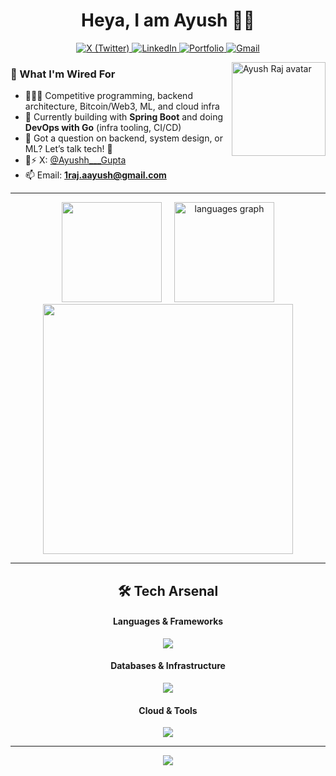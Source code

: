 <h1 align="center">Heya, I am Ayush 💁‍♂️</h1>

<div align="center">
  <p>
    <a href="https://x.com/Ayushh___Gupta">
      <img src="https://img.shields.io/badge/X-000000?style=for-the-badge&logo=x&logoColor=white" alt="X (Twitter)"/>
    </a>
    <a href="https://www.linkedin.com/in/ayush-raj009/">
      <img src="https://img.shields.io/badge/LinkedIn-0077B5?style=for-the-badge&logo=linkedin&logoColor=white" alt="LinkedIn"/>
    </a>
    <a href="https://ayush009-portfolio.vercel.app/">
      <img src="https://img.shields.io/badge/Portfolio-6366F1?style=for-the-badge&logo=vercel&logoColor=white" alt="Portfolio"/>
    </a>
    <a href="mailto:1raj.aayush@gmail.com">
      <img src="https://img.shields.io/badge/Gmail-EA4335?style=for-the-badge&logo=gmail&logoColor=white" alt="Gmail"/>
    </a>
  </p>
</div>

<img align="right" height="150" src="https://github.com/ayuxsh009.png" alt="Ayush Raj avatar" />

### 🧠 What I'm Wired For
- 👨🏽‍💻 Competitive programming, backend architecture, Bitcoin/Web3, ML, and cloud infra  
- 🌱 Currently building with **Spring Boot** and doing **DevOps with Go** (infra tooling, CI/CD)  
- 💬 Got a question on backend, system design, or ML? Let’s talk tech! 🚀  
- 🧠⚡ X: [@Ayushh___Gupta](https://x.com/Ayushh___Gupta)  
- 📫 Email: **1raj.aayush@gmail.com**

---

<div align="center">

  <div align="center">

  <span style="display:inline-block; margin: 0 8px;">
    <img src="https://github-readme-stats.vercel.app/api?username=ayuxsh009&show_icons=true&theme=dark" height="160" />
  </span>

  <span style="display:inline-block; margin: 0 8px;">
    <img src="https://github-readme-stats.vercel.app/api/top-langs?username=ayuxsh009&layout=compact&langs_count=8&hide=html,css,jupyter%20notebook&card_width=400&theme=dark" height="160" alt="languages graph" />
  </span>

</div>

<img src="https://nirzak-streak-stats.vercel.app/?user=ayuxsh009&theme=dark&hide_border=true&layout=compact" width="400"/>

---

<div align="center">
<h2> 🛠️ Tech Arsenal </h2>

<h4>Languages & Frameworks</h4>
<p>
<img src="https://skillicons.dev/icons?i=java,spring,cpp,c,python,js,ts,nodejs,express,react,nextjs,nestjs,redux&perline=8" />
</p>

<h4>Databases & Infrastructure</h4>
<p>
<img src="https://skillicons.dev/icons?i=mysql,postgresql,mongodb,redis,kafka,elasticsearch,docker,jenkins,grafana,postman&perline=10" />
</p>

<h4>Cloud & Tools</h4>
<p>
<img src="https://skillicons.dev/icons?i=aws,azure,netlify,vercel,git,vscode,idea,ubuntu,notion&perline=9" />
</p>
</div>

---

<div align="center">
  <img src="https://visitor-badge.laobi.icu/badge?page_id=ayuxsh009.ayuxsh009&left_color=black&right_color=blue&left_text=Profile%20Views" />
</div>

